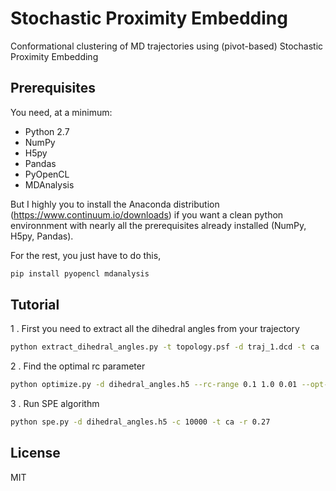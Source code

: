 # Stochastic Proximity Embedding
Conformational clustering of MD trajectories using (pivot-based) Stochastic Proximity Embedding

## Prerequisites

You need, at a minimum:

* Python 2.7
* NumPy
* H5py
* Pandas
* PyOpenCL
* MDAnalysis

But I highly you to install the Anaconda distribution (https://www.continuum.io/downloads) if you want a clean python environnment with nearly all the prerequisites already installed (NumPy, H5py, Pandas).

For the rest, you just have to do this,
```bash
pip install pyopencl mdanalysis
```

## Tutorial

1 . First you need to extract all the dihedral angles from your trajectory
```bash
python extract_dihedral_angles.py -t topology.psf -d traj_1.dcd -t ca
```

2 . Find the optimal rc parameter
```bash
python optimize.py -d dihedral_angles.h5 --rc-range 0.1 1.0 0.01 --opt-rc -t ca
```

3 . Run SPE algorithm
```bash
python spe.py -d dihedral_angles.h5 -c 10000 -t ca -r 0.27
```

## License
MIT
